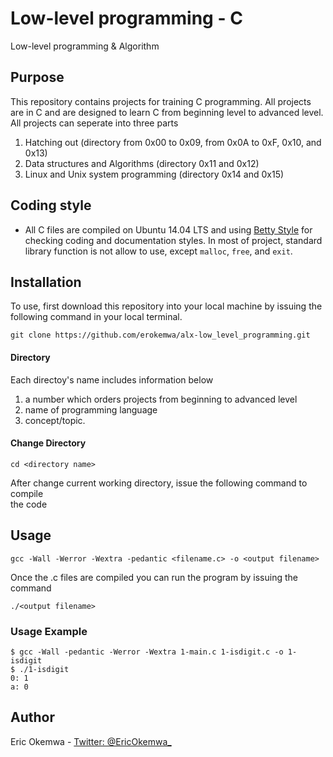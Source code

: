 # Low-level programming - C
Low-level programming & Algorithm

## Purpose
This repository contains projects for training C programming. All projects are in C and are designed to learn C from beginning level to advanced level. All projects can seperate into three parts
1. Hatching out (directory from 0x00 to 0x09, from 0x0A to 0xF, 0x10, and 0x13)
2. Data structures and Algorithms (directory 0x11 and 0x12)
3. Linux and Unix system programming (directory 0x14 and 0x15)

## Coding style
- All C files are compiled on Ubuntu 14.04 LTS and using [Betty Style](https://github.com/holbertonschool/Betty) for checking coding and documentation styles. In most of project, standard library function is not allow to use, except `malloc`, `free`, and `exit`.

## Installation
To use, first download  this repository into your local machine by issuing the following command in your local terminal.
```
git clone https://github.com/erokemwa/alx-low_level_programming.git
```
#### Directory
Each directoy's name includes information below
1. a number which orders projects from beginning to advanced level
2. name of programming language
3. concept/topic.
#### Change Directory
```
cd <directory name>
```
After change current working directory, issue the following command to compile \
the code

## Usage
```
gcc -Wall -Werror -Wextra -pedantic <filename.c> -o <output filename>
```
Once the .c files are compiled you can run the program by issuing the command
```
./<output filename>
```

### Usage Example
```
$ gcc -Wall -pedantic -Werror -Wextra 1-main.c 1-isdigit.c -o 1-isdigit
$ ./1-isdigit
0: 1
a: 0
```

## Author
Eric Okemwa - [Twitter: @EricOkemwa_](https://twitter.com/EricOkemwa_)
